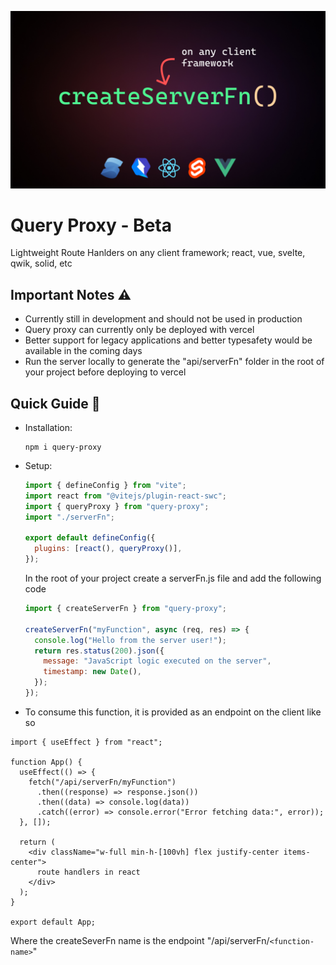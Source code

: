 ![Alt text](./public/banner.jpg)

# Query Proxy - Beta

Lightweight Route Hanlders on any client framework; react, vue, svelte, qwik, solid, etc

## Important Notes ⚠️

- Currently still in development and should not be used in production
- Query proxy can currently only be deployed with vercel
- Better support for legacy applications and better typesafety would be available in the coming days
- Run the server locally to generate the "api/serverFn" folder in the root of your project before deploying to vercel

## Quick Guide 📖

- Installation:
  ```
  npm i query-proxy
  ```
- Setup:

  ```js
  import { defineConfig } from "vite";
  import react from "@vitejs/plugin-react-swc";
  import { queryProxy } from "query-proxy";
  import "./serverFn";

  export default defineConfig({
    plugins: [react(), queryProxy()],
  });
  ```

  In the root of your project create a serverFn.js file and add the following code

  ```js
  import { createServerFn } from "query-proxy";

  createServerFn("myFunction", async (req, res) => {
    console.log("Hello from the server user!");
    return res.status(200).json({
      message: "JavaScript logic executed on the server",
      timestamp: new Date(),
    });
  });
  ```

- To consume this function, it is provided as an endpoint on the client like so

```tsx
import { useEffect } from "react";

function App() {
  useEffect(() => {
    fetch("/api/serverFn/myFunction")
      .then((response) => response.json())
      .then((data) => console.log(data))
      .catch((error) => console.error("Error fetching data:", error));
  }, []);

  return (
    <div className="w-full min-h-[100vh] flex justify-center items-center">
      route handlers in react
    </div>
  );
}

export default App;
```

Where the createSeverFn name is the endpoint "/api/serverFn/`<function-name>`"
